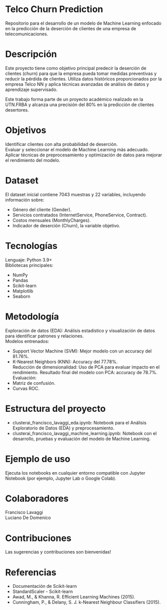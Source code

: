 # Telco Churn Prediction
Repositorio para el desarrollo de un modelo de Machine Learning enfocado en la predicción de la deserción de clientes de una empresa de telecomunicaciones.

# Descripción
Este proyecto tiene como objetivo principal predecir la deserción de clientes (churn) para que la empresa pueda tomar medidas preventivas y reducir la pérdida de clientes. Utiliza datos históricos proporcionados por la empresa Telco NN y aplica técnicas avanzadas de análisis de datos y aprendizaje supervisado.

Este trabajo forma parte de un proyecto académico realizado en la UTN.FRBA y alcanza una precisión del 80% en la predicción de clientes desertores.

# Objetivos
Identificar clientes con alta probabilidad de deserción.  
Evaluar y seleccionar el modelo de Machine Learning más adecuado.  
Aplicar técnicas de preprocesamiento y optimización de datos para mejorar el rendimiento del modelo.

# Dataset
El dataset inicial contiene 7043 muestras y 22 variables, incluyendo información sobre:

- Género del cliente (Gender).  
- Servicios contratados (InternetService, PhoneService, Contract).  
- Costos mensuales (MonthlyCharges).  
- Indicador de deserción (Churn), la variable objetivo.  

# Tecnologías
Lenguaje: Python 3.9+  
Bibliotecas principales:  
- NumPy  
- Pandas  
- Scikit-learn  
- Matplotlib  
- Seaborn

# Metodología
Exploración de datos (EDA): Análisis estadístico y visualización de datos para identificar patrones y relaciones.  
Modelos entrenados:  
- Support Vector Machine (SVM): Mejor modelo con un accuracy del 81.76%.  
- K-Nearest Neighbors (KNN): Accuracy del 77.78%.  
Reducción de dimensionalidad: Uso de PCA para evaluar impacto en el rendimiento. Resultado final del modelo con PCA: accuracy de 78.7%.  
Evaluación:  
- Matriz de confusión.  
- Curvas ROC.

# Estructura del proyecto
- clusterai_francisco_lavaggi_eda.ipynb: Notebook para el Análisis Exploratorio de Datos (EDA) y preprocesamiento.  
- clusterai_francisco_lavaggi_machine_learning.ipynb: Notebook con el desarrollo, pruebas y evaluación del modelo de Machine Learning.

# Ejemplo de uso
Ejecuta los notebooks en cualquier entorno compatible con Jupyter Notebook (por ejemplo, Jupyter Lab o Google Colab).

# Colaboradores
Francisco Lavaggi  
Luciano De Domenico

# Contribuciones
Las sugerencias y contribuciones son bienvenidas!

# Referencias
- Documentación de Scikit-learn  
- StandardScaler - Scikit-learn  
- Awad, M., & Khanna, R. Efficient Learning Machines (2015).  
- Cunningham, P., & Delany, S. J. k-Nearest Neighbour Classifiers (2015).
